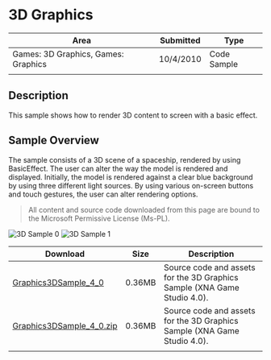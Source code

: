 # 3D Graphics

|Area|Submitted|Type|
|-|-|-|
|Games: 3D Graphics, Games: Graphics|10/4/2010|Code Sample
||||

## Description

This sample shows how to render 3D content to screen with a basic effect.

## Sample Overview

The sample consists of a 3D scene of a spaceship, rendered by using BasicEffect. The user can alter the way the model is rendered and displayed. Initially, the model is rendered against a clear blue background by using three different light sources. By using various on-screen buttons and touch gestures, the user can alter rendering options.

> All content and source code downloaded from this page are bound to the Microsoft Permissive License (Ms-PL).

![3D Sample 0](https://github.com/simondarksidej/XNAGameStudio/blob/master/Images/3Dsample0.png?raw=true)
![3D Sample 1](https://github.com/simondarksidej/XNAGameStudio/blob/master/Images/3Dsample1.png?raw=true)

Download | Size | Description
---|---|---|
[Graphics3DSample_4_0](https://github.com/simondarksidej/XNAGameStudio/tree/master/Samples/Graphics3DSample_4_0) | 0.36MB | Source code and assets for the 3D Graphics Sample (XNA Game Studio 4.0).
[Graphics3DSample_4_0.zip](https://github.com/simondarksidej/XNAGameStudioZips/tree/master/Samples/Graphics3DSample_4_0.zip) | 0.36MB | Source code and assets for the 3D Graphics Sample (XNA Game Studio 4.0).
||||

